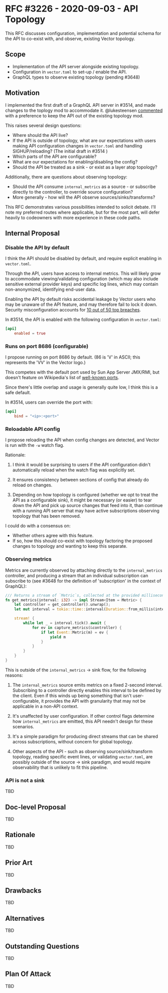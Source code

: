 # RFC #3226 - 2020-09-03 - API Topology

This RFC discusses configuration, implementation and potential schema for the API to co-exist with, and observe, existing Vector topology.

## Scope

* Implementation of the API server alongside existing topology.
* Configuration in `vector.toml` to set-up / enable the API.
* GraphQL types to observe existing topology (pending #3648)

## Motivation

I implemented the first draft of a GraphQL API server in #3514, and made changes to the toplogy mod to accommodate it. @lukesteensen [commented](https://github.com/timberio/vector/pull/3514#discussion_r479517596) with a preference to keep the API out of the existing topology mod.

This raises several design questions:

* Where should the API live?
* If the API is outside of topology, what are our expectations with users making API configuration changes in `vector.toml` and handling SIGHUP/reloading? (The initial draft in #3514 )
* Which parts of the API are configurable?
* What are our expectations for enabling/disabling the config?
* Should the API be treated as a sink - or exist as a layer atop topology?

Additionally, there are questions about observing topology:

* Should the API consume `internal_metrics` as a source - or subscribe directly to the controller, to override source configuration?
* More generally - how will the API observe sources/sinks/transforms?

This RFC demonstrates various possibilities intended to solicit debate. I'll note my preferred routes where applicable, but for the most part, will defer heavily to codeowners with more experience in these code paths.

## Internal Proposal

### Disable the API by default

I think the API should be disabled by default, and require explicit enabling in `vector.toml`.

Through the API, users have access to internal metrics. This will likely grow to accommodate viewing/validating configuration (which may also include sensitive external provider keys) and specific log lines, which may contain non-anonymized, identifying end-user data.

Enabling the API by default risks accidental leakage by Vector users who may be unaware of the API feature, and may therefore fail to lock it down. Security misconfiguration accounts for [10 out of 50 top breaches](https://snyk.io/blog/owasp-top-10-breaches/).

In #3514, the API is enabled with the following configuration in `vector.toml`:

```toml
[api]
    enabled = true
```

### Runs on port 8686 (configurable)

I propose running on port 8686 by default. (86 is 'V' in ASCII; this represents the 'VV' in the Vector logo.)

This competes with the default port used by Sun App Server JMX/RMI, but doesn't feature on Wikipedia's list of [well-known ports](https://en.wikipedia.org/wiki/List_of_TCP_and_UDP_port_numbers#Well-known_ports).

Since there's little overlap and usage is generally quite low, I think this is a safe default.

In #3514, users can override the port with:

```toml
[api]
    bind = "<ip>:<port>"
```

### Reloadable API config

I propose reloading the API when config changes are detected, and Vector is run with the `-w` watch flag.

Rationale:

1. I think it would be surprising to users if the API configuration didn't automatically reload when the watch flag was explicitly set.

2. It ensures consistency between sections of config that already do reload on changes.

3. Depending on how topology is configured (whether we opt to treat the API as a configurable sink), it might be necessary (or easier) to tear down the API and pick up source changes that feed into it, than continue with a running API server that may have active subscriptions observing topology that has been removed.

I could do with a consensus on:

- Whether others agree with this feature.
- If so, how this should co-exist with topology factoring the proposed changes to topology and wanting to keep this separate.

### Observing metrics

Metrics are currently observed by attaching directly to the `internal_metrics` controller, and producing a stream that an individual subscription can subscribe to (see #3648 for the definition of 'subscription' in the context of GraphQL):

```rust
/// Returns a stream of `Metric`s, collected at the provided millisecond interval
fn get_metrics(interval: i32) -> impl Stream<Item = Metric> {
    let controller = get_controller().unwrap();
    let mut interval = tokio::time::interval(Duration::from_millis(interval as u64));

    stream! {
        while let _ = interval.tick().await {
            for ev in capture_metrics(&controller) {
                if let Event::Metric(m) = ev {
                    yield m
                }
            }
        }
    }
}
```

This is outside of the `internal_metrics` -> sink flow, for the following reasons:

1. The `internal_metrics` source emits metrics on a fixed 2-second interval. Subscribing to a controller directly enables this interval to be defined by the client. Even if this winds up being something that isn't user-configurable, it provides the API with granularity that may not be applicable in a non-API context.

2. It's unaffected by user configuration. If other control flags determine how `internal_metrics` are emitted, this API needn't design for these scenarios.

3. It's a simple paradigm for producing direct streams that can be shared across subscriptions, without concern for global topology.

4. Other aspects of the API - such as observing source/sink/transform topology, reading specific event lines, or validating `vector.toml`, are possibly outside of the source -> sink paradigm, and would require observability that is unlikely to fit this pipeline.

### API is not a sink

TBD

## Doc-level Proposal

TBD

## Rationale

TBD

## Prior Art

TBD

## Drawbacks

TBD

## Alternatives

TBD

## Outstanding Questions

TBD

## Plan Of Attack

TBD
